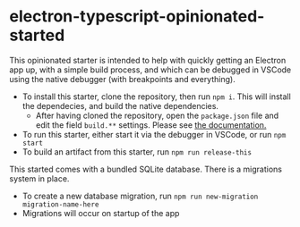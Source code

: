 # electron-typescript-opinionated-started

This opinionated starter is intended to help with quickly getting an Electron app up, with a simple build process, and which can be debugged in VSCode using the native debugger (with breakpoints and everything). 

* To install this starter, clone the repository, then run `npm i`. This will install the dependecies, and build the native dependencies.
  * After having cloned the repository, open the `package.json` file and edit the field `build.**` settings. Please see [the documentation.](https://www.electron.build/configuration/configuration#configuration)
* To run this starter, either start it via the debugger in VSCode, or run `npm start`
* To build an artifact from this starter, run `npm run release-this`

This started comes with a bundled SQLite database. There is a migrations system in place.
* To create a new database migration, run `npm run new-migration migration-name-here`
* Migrations will occur on startup of the app

